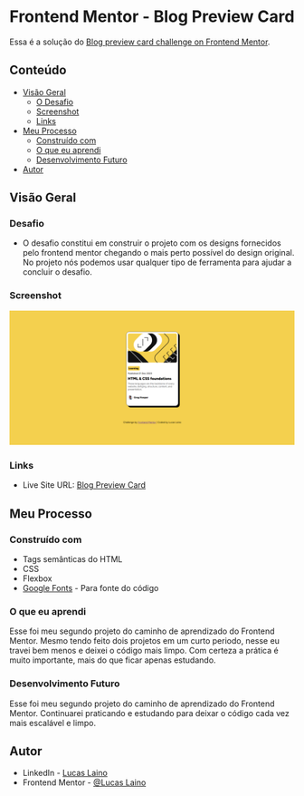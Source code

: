 # Frontend Mentor - Blog Preview Card 

Essa é a solução do [Blog preview card challenge on Frontend Mentor](https://www.frontendmentor.io/challenges/blog-preview-card-ckPaj01IcS).

## Conteúdo

- [Visão Geral](#visão-geral)
  - [O Desafio](#o-desafio)
  - [Screenshot](#screenshot)
  - [Links](#links)
- [Meu Processo](#meu-processo)
  - [Construído com](#construído-com)
  - [O que eu aprendi](#o-que-eu-aprendi)
  - [Desenvolvimento Futuro](#desenvolvimento-futuro)
- [Autor](#autor)

## Visão Geral

### Desafio

- O desafio constitui em construir o projeto com os designs fornecidos pelo frontend mentor chegando o mais perto possível do design original. No projeto nós podemos usar qualquer tipo de ferramenta para ajudar a concluir o desafio.

### Screenshot

![](./src/images/blog-preview-card.png)

### Links

- Live Site URL: [Blog Preview Card](https://lucaslaino.github.io/frontend-blog-preview-card/)

## Meu Processo

### Construído com

- Tags semânticas do HTML
- CSS
- Flexbox
- [Google Fonts](https://fonts.google.com/) - Para fonte do código

### O que eu aprendi

Esse foi meu segundo projeto do caminho de aprendizado do Frontend Mentor. Mesmo tendo feito dois projetos em um curto periodo, nesse eu travei bem menos e deixei o código mais limpo. Com certeza a prática é muito importante, mais do que ficar apenas estudando.

### Desenvolvimento Futuro

Esse foi meu segundo projeto do caminho de aprendizado do Frontend Mentor. Continuarei praticando e estudando para deixar o código cada vez mais escalável e limpo.

## Autor

- LinkedIn - [Lucas Laino](https://www.linkedin.com/in/lucaslaino/)
- Frontend Mentor - [@Lucas Laino](https://www.frontendmentor.io/home)
